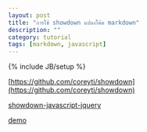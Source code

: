 ```yaml
---
layout: post
title: "การใช้ showdown แปลงโค้ด markdown"
description: ""
category: tutorial
tags: [markdown, javascript]
---
```

{% include JB/setup %}

[https://github.com/coreyti/showdown](https://github.com/coreyti/showdown)

[showdown-javascript-jquery](http://mathiasbynens.be/notes/showdown-javascript-jquery)

[demo](http://mathiasbynens.be/demo/showdown-javascript-jquery)